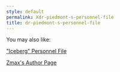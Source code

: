 ```yaml
---
style: default
permalink: Xdr-piedmont-s-personnel-file
title: dr-piedmont-s-personnel-file
---
```

You may also like:

["Iceberg" Personnel File](http://scp-wiki.net/iceberg-personnel-file)

[Zmax's Author Page](http://scp-wiki.net/zmax-s-author-page)
